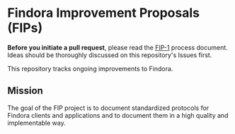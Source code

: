 # Findora Improvement Proposals (FIPs)

**Before you initiate a pull request**, please read the [FIP-1](FIPs/fip-1.md) process document. Ideas should be thoroughly discussed on this repository's Issues first.

This repository tracks ongoing improvements to Findora.

## Mission

The goal of the FIP project is to document standardized protocols for Findora clients and applications and to document them in a high quality and implementable way.
